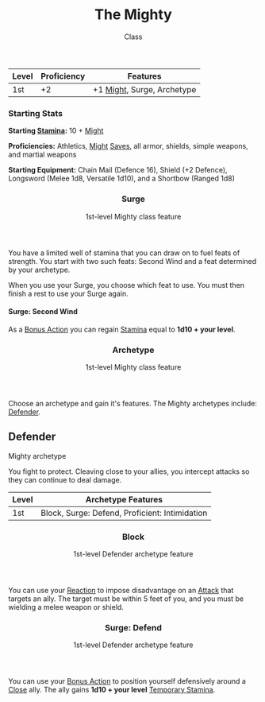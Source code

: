 <header>

# The Mighty

<p class="subheading">Class</p>

</header>

| Level | Proficiency | Features  |
| ----  | ----------- |- |
| 1st   | +2          | +1 [Might](pages/characters/attributes.md?id=might), Surge, Archetype |

### Starting Stats

**Starting [Stamina](pages/combat/stamina.md):** 10 + [Might](pages/characters/attributes.md?id=might)

**Proficiencies:** Athletics, [Might](pages/characters/attributes.md?id=might) [Saves](pages/rules/rolling/saves.md), all armor, shields, simple weapons, and martial weapons

**Starting Equipment:** Chain Mail (Defence 16), Shield (+2 Defence), Longsword (Melee 1d8, Versatile 1d10), and a Shortbow (Ranged 1d8)

<header>

### Surge

<p class="subheading">1st-level Mighty class feature</p>

</header>

You have a limited well of stamina that you can draw on to fuel feats of strength. You start with two such feats: Second Wind and a feat determined by your archetype.

When you use your Surge, you choose which feat to use. You must then finish a rest to use your Surge again.

#### Surge: Second Wind

As a [Bonus Action](pages/combat/bonus-actions.md) you can regain [Stamina](pages/combat/stamina.md) equal to **1d10 + your level**.

<header>

### Archetype

<p class="subheading">1st-level Mighty class feature</p>

</header>

Choose an archetype and gain it's features. The Mighty archetypes include: [Defender](pages/classes/mighty.md?id=defender).

## Defender

<p class="subheading">Mighty archetype</p>

</header>

You fight to protect. Cleaving close to your allies, you intercept attacks so they can continue to deal damage.

| Level | Archetype Features |
| ----  | ------------------ |
| 1st   | Block, Surge: Defend, Proficient: Intimidation |

<header>

### Block

<p class="subheading">1st-level Defender archetype feature</p>

</header>

You can use your [Reaction](pages/combat/reactions.md) to impose disadvantage on an [Attack](pages/combat/attacks.md) that targets an ally. The target must be within 5 feet of you, and you must be wielding a melee weapon or shield.

<header>

### Surge: Defend

<p class="subheading">1st-level Defender archetype feature</p>

</header>

You can use your [Bonus Action](pages/combat/bonus-actions.md) to position yourself defensively around a [Close](pages/rules/distance) ally. The ally gains **1d10 + your level** [Temporary Stamina]().
